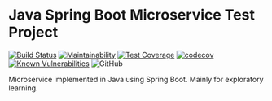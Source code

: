 # Java Spring Boot Microservice Test Project
[![Build Status](https://travis-ci.org/chriskevin/microservice-java-spring-boot.svg?branch=master)](https://travis-ci.org/chriskevin/microservice-java-spring-boot)
[![Maintainability](https://api.codeclimate.com/v1/badges/34f7730463dcead87cd3/maintainability)](https://codeclimate.com/github/chriskevin/microservice-java-spring-boot/maintainability)
[![Test Coverage](https://api.codeclimate.com/v1/badges/34f7730463dcead87cd3/test_coverage)](https://codeclimate.com/github/chriskevin/microservice-java-spring-boot/test_coverage)
[![codecov](https://codecov.io/gh/chriskevin/microservice-java-spring-boot/branch/master/graph/badge.svg)](https://codecov.io/gh/chriskevin/microservice-java-spring-boot)
[![Known Vulnerabilities](https://snyk.io/test/github/chriskevin/microservice-java-spring-boot/badge.svg)](https://snyk.io/test/github/chriskevin/microservice-java-spring-boot)
![GitHub](https://img.shields.io/github/license/chriskevin/microservice-java-spring-boot.svg)

Microservice implemented in Java using Spring Boot. Mainly for exploratory learning.
